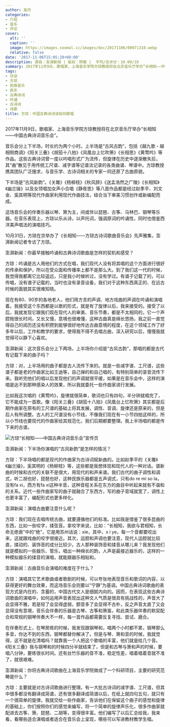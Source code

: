 ```yaml
---
author: 高丹
categories:
- 介绍
- 音乐
- 评论
cover:
  alt: ''
  caption: ''
  image: https://images.soomal.cc/images/doc/20171106/00071310.webp
  relative: false
date: '2017-11-06T15:05:28+08:00'
description: 源自：澎湃新闻 | 版权：转载 |  平均/总评分：10.00/10
summary: 2017年11月9日，歌唱家、上海音乐学院方琼教授将在北京音乐厅举办“长相知――中国古典诗词音乐会”。音乐会分上下半场，时长约为两个小时。上半场是“古风古韵”，包括《越九歌・越相侧商调》《阳关三叠》《胡笳十八拍》《凤凰台上忆吹箫》《长相思》《黄莺吟》等作品……
tags:
- 访谈
- 方琼
- 民族音乐
- 民乐
- 古典诗词
- 吟诵
- 古诗词
- 诗歌
title: 方琼：中国古典诗词该如何歌唱
---
```


2017年11月9日，歌唱家、上海音乐学院方琼教授将在北京音乐厅举办“长相知――中国古典诗词音乐会”。

音乐会分上下半场，时长约为两个小时。上半场是“古风古韵”，包括《越九歌・越相侧商调》《阳关三叠》《胡笳十八拍》《凤凰台上忆吹箫》《长相思》《黄莺吟》等作品。这些古典诗词曾一度以吟唱形式广为流传，但旋律在历史中逐渐散失后，其“曲”散见于用传统工尺谱、减字谱等记谱法记录的各类曲谱、琴谱中。方琼教授携其团队广泛搜求，与音乐学、古诗词相关的专家一同还原了古曲原貌。

下半场是“古风新韵”。《关雎》《杨柳枝》《秋风辞》《送孟浩然之广陵》《长相知》《幽兰操》以及女领唱加女声小合唱《静夜思》等八首作品都是经过赵季平、刘文金、奚其明等现代作曲家利用现代作曲技法，结合当下审美习惯创作或新编配而成。

这场音乐会的伴奏乐器以琴、箫为主，间或伴以琵琶、古筝、马林巴、钢琴等乐器。在音乐表现上，方琼以乐从诗，以声托词，强调原词的吟诵性，同时也借鉴西洋美声唱法的演唱技巧。

10月31日，方琼在京举办了《长相知――方琼古诗词歌曲音乐会》先声雅集，澎湃新闻记者专访了方琼。

澎湃新闻：你最早接触吟诵和古典诗词歌曲是怎样的契机和感受？

方琼：吟诵是古人用他们的方式在唱，我们现代人没有将其唱的这个方面进行很好的传承和保护，所以在受众面和传播率上都不是那么大。到了我们这一代的时候，我觉得我都离它比较遥远，只是我小时候听过，没有学过。有谱子记载了的，可以传唱，没有谱子记载的，当时也没有录音设备，我们对于这种东西真正的、在远古时候的面貌其实很难知晓。

现在有80、90岁的各地老人，他们用方言的声调、地方戏曲的声调在吟诵和演唱着。我接受这个东西都是以歌的形式，就是有了旋律以后，我来接受的。接受了以后，我就发现它跟我们现在现代人的审美、音乐节奏，都是不太相同的，它一个声腔拖很长时间，又长又慢，意境也很难懂，这种古曲真是绵长悠扬，我之前一直觉得自己的阅历还没有积攒到能够很好地传达古曲意境的程度，在这个领域工作了好多年以后，工作和教学的要求，使得我不得不去唱古曲，深入研究以后，慢慢我就觉得可以静下心喜欢。

澎湃新闻：这次音乐会分上下两场，上半场你介绍是“古风古韵”，那唱的都是古代有记载下来的曲子吗？

方琼：对，上半场用的曲子都是古人流传下来的。就是一些减字谱、工尺谱，这些谱子都是老的作曲家比如王迪等，自己弹的和自己唱的，有特别简单的录音流传下来。我听完他们的唱以后发现他们的声调就很平缓，如果是在音乐会中，这样的演唱是达不到那种感染人的效果，所以我就委托一些作曲家进行发展。

比如我这次唱的《黄莺吟》，旋律就很简单，歌词也只有四句，半分钟就唱完了，它不能成为一首歌。像《阳关三叠》《胡笳十八拍》《凤凰台上忆吹箫》其实都是后期作曲家在原有的工尺谱的基础上将其发展，调性、音调、旋律还是原来的，但是后人有所调整。古人的工尺谱没有小节线，不像我们现在有一小节四拍这样的，所以小节线也要现代的作曲家给其规范化，我们后期都要整理。我上半场唱的都是传下来的古谱。

![方琼“长相知――中国古典诗词音乐会”宣传页](https://images.soomal.cc/images/doc/20171106/00071309.webp)





澎湃新闻：下半场你演唱的“古风新韵”是怎样的情况？

方琼：下半场唱的都是现代的作曲家为古诗词赋新曲的。比如赵季平的《关雎》《幽兰操》，奚其明的《杨柳枝》等，这些都是我想体现和现代人的一种对话。谱新曲的时候和古代的关联不是很大，用现代的和声来谱。我们古代的曲子调性和调式，听二胡也好，琵琶也好，这种民族乐器都是五声调式，只有do re mi so la，没有fa xi，西方有fa xi这种半音，这种音程关系在东方的曲目中听起来就有不谐和的关系。近代一些作曲家写的曲子就融合了东西方，写的曲子音域就宽了，调性上也更丰富了，编配形式也更多样化。

澎湃新闻：演唱古曲要注意什么呢？

方琼：我们现在去唱传统古曲，就要遵循他们的标准。比如我是借鉴了很多昆曲的东西，比如一些咬字，揉弦音。拿咬字来说，比如：“长相知，我欲与君相知，长命无绝衰”中的“绝”，它是用苏州话说：xie，其中，x i ye，每一个音都要咬出来，这就跟戏曲的咬字很接近。其次，运腔和声调也要注意，现代人运腔就比较直，揉动的、装饰音的成分比较少。古人那种装饰音和揉音从哪儿来？我发现他们就是模拟的一些器乐、管乐，唱出一种绵长的韵，人声是最接近器乐的，这样的一种模拟器乐的揉音的演唱，就能跟器乐相贴和。

澎湃新闻：古曲音乐会演唱的难度在于什么？

方琼：演唱其它艺术歌曲或者歌剧的时候，可以夸张地表现音乐和歌词的内容，以获得更好的舞台效果，而这场音乐会则要以“宁静”为基调。中国古典诗词歌曲的表现方式是内在的、含蓄的，中国古代文人是细腻内向的。因而，在表现这些古典诗词歌曲的演唱中，如何运用声音表现出这种文人气质是很具有挑战性的，声音大了会显得不雅，若是轻了会显得虚弱，颤音多了会显得不古朴，反之声音太直了又会显得没有意境，音乐会伴奏的乐器是古琴、古筝和箫笛，和此类乐器伴奏的默契配合和常规的钢琴伴奏大不一样，每一首作品都需要反复寻找、尝试、磨合。

在伴奏形式上，在琴房练的时候，我发现跟钢琴和，唱两个小时都不累，钢琴那么多音，你达不到的东西，钢琴都替你解决了。但是与琴、箫和音的时候，我就觉得，这不就是在清唱吗？就靠我一个人把这个歌唱的丰富，他们就是给几个音。《阳关三叠》我与钢琴和的时候四分半就结束了，但是和古琴与箫和声的时候，要唱八分钟，要练很长时间。还有丝竹乐器的音不准，稳定性差，唱着唱着音就不准了，就很艰难。

澎湃新闻：你将古典诗词歌曲在上海音乐学院做成了一个科研项目，主要的研究范畴是什么？

方琼：主要就是对古诗词歌曲进行整理。有一大批古诗词的减字谱、工尺谱，但其中很多都没有翻译成简谱，还有很多翻译成简谱以后，在纸上就四句五句，就只有一个很简单的旋律。我就交给一些作曲家，告诉他们在保留这个曲子的感觉和旋律的基础上，你们按照你们的感觉来编写，将一个简单的旋律声乐化，很多作曲家就配进去古筝、箫、琵琶、二胡等，变得很丰富。他们编写了以后汇总给我，我来看，看哪些适合演唱或者适合在音乐会上呈现，哪些可以写进教材教学生唱。